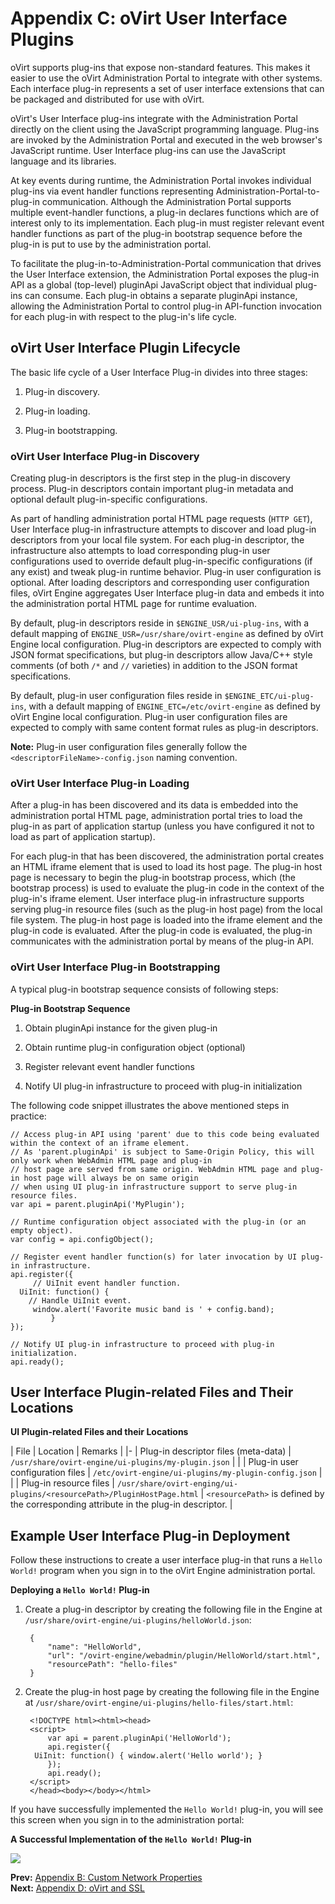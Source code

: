 # Appendix C: oVirt User Interface Plugins

oVirt supports plug-ins that expose non-standard features. This makes it easier to use the oVirt Administration Portal to integrate with other systems. Each interface plug-in represents a set of user interface extensions that can be packaged and distributed for use with oVirt.

oVirt's User Interface plug-ins integrate with the Administration Portal directly on the client using the JavaScript programming language. Plug-ins are invoked by the Administration Portal and executed in the web browser's JavaScript runtime. User Interface plug-ins can use the JavaScript language and its libraries.

At key events during runtime, the Administration Portal invokes individual plug-ins via event handler functions representing Administration-Portal-to-plug-in communication. Although the Administration Portal supports multiple event-handler functions, a plug-in declares functions which are of interest only to its implementation. Each plug-in must register relevant event handler functions as part of the plug-in bootstrap sequence before the plug-in is put to use by the administration portal.

To facilitate the plug-in-to-Administration-Portal communication that drives the User Interface extension, the Administration Portal exposes the plug-in API as a global (top-level) pluginApi JavaScript object that individual plug-ins can consume. Each plug-in obtains a separate pluginApi instance, allowing the Administration Portal to control plug-in API-function invocation for each plug-in with respect to the plug-in's life cycle.

## oVirt User Interface Plugin Lifecycle

The basic life cycle of a User Interface Plug-in divides into three stages:

1. Plug-in discovery.

2. Plug-in loading.

3. Plug-in bootstrapping.

### oVirt User Interface Plug-in Discovery

Creating plug-in descriptors is the first step in the plug-in discovery process. Plug-in descriptors contain important plug-in metadata and optional default plug-in-specific configurations.

As part of handling administration portal HTML page requests (`HTTP GET`), User Interface plug-in infrastructure attempts to discover and load plug-in descriptors from your local file system. For each plug-in descriptor, the infrastructure also attempts to load corresponding plug-in user configurations used to override default plug-in-specific configurations (if any exist) and tweak plug-in runtime behavior. Plug-in user configuration is optional. After loading descriptors and corresponding user configuration files, oVirt Engine aggregates User Interface plug-in data and embeds it into the administration portal HTML page for runtime evaluation.

By default, plug-in descriptors reside in `$ENGINE_USR/ui-plug-ins`, with a default mapping of `ENGINE_USR=/usr/share/ovirt-engine` as defined by oVirt Engine local configuration. Plug-in descriptors are expected to comply with JSON format specifications, but plug-in descriptors allow Java/C++ style comments (of both `/*` and `//` varieties) in addition to the JSON format specifications.

By default, plug-in user configuration files reside in `$ENGINE_ETC/ui-plug-ins`, with a default mapping of `ENGINE_ETC=/etc/ovirt-engine` as defined by oVirt Engine local configuration. Plug-in user configuration files are expected to comply with same content format rules as plug-in descriptors.

**Note:** Plug-in user configuration files generally follow the `<descriptorFileName>-config.json` naming convention.

### oVirt User Interface Plug-in Loading

After a plug-in has been discovered and its data is embedded into the administration portal HTML page, administration portal tries to load the plug-in as part of application startup (unless you have configured it not to load as part of application startup).

For each plug-in that has been discovered, the administration portal creates an HTML iframe element that is used to load its host page. The plug-in host page is necessary to begin the plug-in bootstrap process, which (the bootstrap process) is used to evaluate the plug-in code in the context of the plug-in's iframe element. User interface plug-in infrastructure supports serving plug-in resource files (such as the plug-in host page) from the local file system. The plug-in host page is loaded into the iframe element and the plug-in code is evaluated. After the plug-in code is evaluated, the plug-in communicates with the administration portal by means of the plug-in API.

### oVirt User Interface Plug-in Bootstrapping

A typical plug-in bootstrap sequence consists of following steps:

**Plug-in Bootstrap Sequence**

1. Obtain pluginApi instance for the given plug-in

2. Obtain runtime plug-in configuration object (optional)

3. Register relevant event handler functions

4. Notify UI plug-in infrastructure to proceed with plug-in initialization

The following code snippet illustrates the above mentioned steps in practice:

    // Access plug-in API using 'parent' due to this code being evaluated within the context of an iframe element.
    // As 'parent.pluginApi' is subject to Same-Origin Policy, this will only work when WebAdmin HTML page and plug-in
    // host page are served from same origin. WebAdmin HTML page and plug-in host page will always be on same origin
    // when using UI plug-in infrastructure support to serve plug-in resource files.
    var api = parent.pluginApi('MyPlugin');

    // Runtime configuration object associated with the plug-in (or an empty object).
    var config = api.configObject();

    // Register event handler function(s) for later invocation by UI plug-in infrastructure.
    api.register({
         // UiInit event handler function.
      UiInit: function() {
        // Handle UiInit event.
         window.alert('Favorite music band is ' + config.band);
             }
    });

    // Notify UI plug-in infrastructure to proceed with plug-in initialization.
    api.ready();

<!-- end ## section -->

## User Interface Plugin-related Files and Their Locations

**UI Plugin-related Files and their Locations**

| File | Location | Remarks |
|-
| Plug-in descriptor files (meta-data) | `/usr/share/ovirt-engine/ui-plugins/my-plugin.json` | |
| Plug-in user configuration files | `/etc/ovirt-engine/ui-plugins/my-plugin-config.json` | |
| Plug-in resource files | `/usr/share/ovirt-enging/ui-plugins/<resourcePath>/PluginHostPage.html` | `<resourcePath>` is defined by the corresponding attribute in the plug-in descriptor. |

## Example User Interface Plug-in Deployment

Follow these instructions to create a user interface plug-in that runs a `Hello World!` program when you sign in to the oVirt Engine administration portal.

**Deploying a `Hello World!` Plug-in**

1. Create a plug-in descriptor by creating the following file in the Engine at `/usr/share/ovirt-engine/ui-plugins/helloWorld.json`:

        {
            "name": "HelloWorld",
            "url": "/ovirt-engine/webadmin/plugin/HelloWorld/start.html",
            "resourcePath": "hello-files"
        }

2. Create the plug-in host page by creating the following file in the Engine at `/usr/share/ovirt-engine/ui-plugins/hello-files/start.html`:

        <!DOCTYPE html><html><head>
        <script>
            var api = parent.pluginApi('HelloWorld');
            api.register({
         UiInit: function() { window.alert('Hello world'); }
            });
            api.ready();
        </script>
        </head><body></body></html>

If you have successfully implemented the `Hello World!` plug-in, you will see this screen when you sign in to the administration portal:

**A Successful Implementation of the `Hello World!` Plug-in**

![](/images/admin-guide/1475.png)

**Prev:** [Appendix B: Custom Network Properties](../appe-Custom_Network_Properties)<br>
**Next:** [Appendix D: oVirt and SSL](../appe-oVirt_and_SSL)
